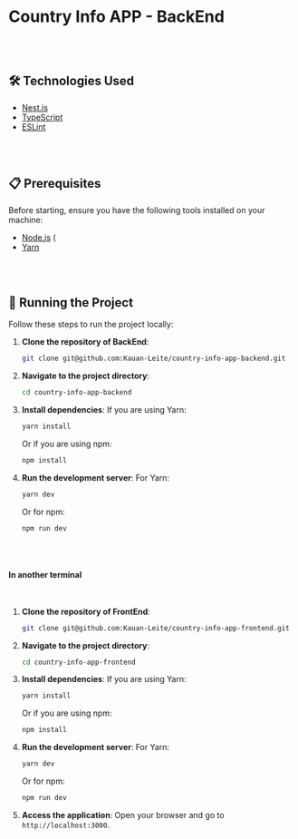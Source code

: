 # Country Info APP - BackEnd

<br/><br/>

## 🛠️ Technologies Used

- [Nest.js](https://nestjs.com/)
- [TypeScript](https://www.typescriptlang.org/)
- [ESLint](https://eslint.org/)

<br/><br/>
## 📋 Prerequisites

Before starting, ensure you have the following tools installed on your machine:

- [Node.js](https://nodejs.org/en/) (
- [Yarn](https://yarnpkg.com/)

<br/><br/>
## 🚀 Running the Project

Follow these steps to run the project locally:

1. **Clone the repository of BackEnd**:
    ```bash
    git clone git@github.com:Kauan-Leite/country-info-app-backend.git
    ```

2. **Navigate to the project directory**:
    ```bash
    cd country-info-app-backend
    ```

3. **Install dependencies**:
    If you are using Yarn:
    ```bash
    yarn install
    ```
    Or if you are using npm:
    ```bash
    npm install
    ```

4. **Run the development server**:
    For Yarn:
    ```bash
    yarn dev
    ```
    Or for npm:
    ```bash
    npm run dev
    ```

<br/><br/><br/>
**In another terminal**
<br/><br/><br/>

1. **Clone the repository of FrontEnd**:
    ```bash
    git clone git@github.com:Kauan-Leite/country-info-app-frontend.git
    ```

2. **Navigate to the project directory**:
    ```bash
    cd country-info-app-frontend
    ```

3. **Install dependencies**:
    If you are using Yarn:
    ```bash
    yarn install
    ```
    Or if you are using npm:
    ```bash
    npm install
    ```

4. **Run the development server**:
    For Yarn:
    ```bash
    yarn dev
    ```
    Or for npm:
    ```bash
    npm run dev
    ```

5. **Access the application**:
    Open your browser and go to `http://localhost:3000`.


